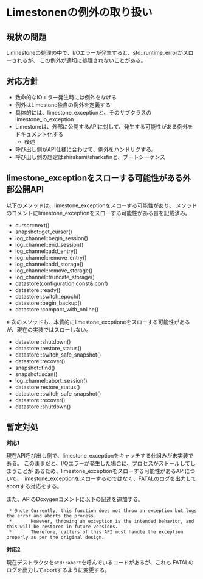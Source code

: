 # Limestonenの例外の取り扱い

## 現状の問題

Limnestoneの処理の中で、I/Oエラーが発生すると、std::runtime_errorがスローされるが、
この例外が適切に処理されないことがある。

## 対応方針

* 致命的なIOエラー発生時には例外をなげる
* 例外はLimestone独自の例外を定義する
* 具体的には、limestone_exceptionと、そのサブクラスのlimestone_io_exception
* Limestoneは、外部に公開するAPIに対して、発生する可能性がある例外をドキュメント化する
  * 後述
* 呼び出し側がAPI仕様に合わせて、例外をハンドリグする。
* 呼び出し側の想定はshirakami/sharksfinと、ブートシーケンス

## limestone_exceptionをスローする可能性がある外部公開API

以下のメソッドは、limestone_exceptionをスローする可能性があり、
メソッドのコメントにlimestone_exceptionをスローする可能性がある旨を記載済み。

* cursor::next()
* snapshot::get_cursor()
* log_channel::begin_session()
* log_channel::end_session()
* log_channel::add_entry()
* log_channel::remove_entry()
* log_channel::add_storage()
* log_channel::remove_storage()
* log_channel::truncate_storage()
* datastore(configuration const& conf)
* datastore::ready()
* datastore::switch_epoch()
* datastore::begin_backup()
* datastore::compact_with_online()

※ 次のメソッドも、本質的にlimestone_excptioneをスローする可能性があるが、現在の実装ではスローしない。

 * datastore::shutdown()
 * datastore::restore_status()
 * datastore::switch_safe_snapshot()
 * datastore::recover()
 * snapshot::find()
 * snapshot::scan()
 * log_channel::abort_session()
 * datastore:restore_status()
 * datastore::switch_safe_snapshot()
 * datastore::recover()
 * datastore::shutdown()

## 暫定対処

**対応1**

現在API呼び出し側で、limestone_exceptionをキャッチする仕組みが未実装である。
このままだと、I/Oエラーが発生した場合に、プロセスがストールしてしまうことが
あるため、limestone_exceptionをスローする可能性があるAPIについて、
limestone_exceptionをスローするのではなく、FATALのログを出力して
abortする対応をする。

また、APIのDoxygenコメントに以下の記述を追加する。

```
 * @note Currently, this function does not throw an exception but logs the error and aborts the process. 
 *       However, throwing an exception is the intended behavior, and this will be restored in future versions.
 *       Therefore, callers of this API must handle the exception properly as per the original design.
```

**対応2**

現在デストラクタを`std::abort`を呼んでいるコードがあるが、これも
FATALのログを出力してabortするように変更する。



